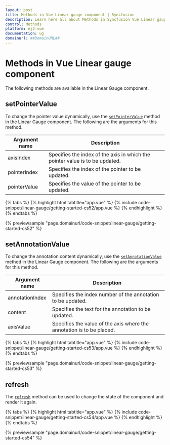 ```yaml
---
layout: post
title: Methods in Vue Linear gauge component | Syncfusion
description: Learn here all about Methods in Syncfusion Vue Linear gauge component of Syncfusion Essential JS 2 and more.
control: Methods 
platform: ej2-vue
documentation: ug
domainurl: ##DomainURL##
---
```

# Methods in Vue Linear gauge component

The following methods are available in the Linear Gauge component.

## setPointerValue

To change the pointer value dynamically, use the [`setPointerValue`](https://ej2.syncfusion.com/vue/documentation/api/linear-gauge/#setpointervalue) method in the Linear Gauge component. The following are the arguments for this method.

|   Argument name      |   Description                            |
|----------------------| -----------------------------------------|
|     axisIndex        |    Specifies the index of the axis in which the pointer value is to be updated.|
|     pointerIndex     |    Specifies the index of the pointer to be updated.           |
|     pointerValue     |    Specifies the value of the pointer to be updated.           |

{% tabs %}
{% highlight html tabtitle="app.vue" %}
{% include code-snippet/linear-gauge/getting-started-cs52/app.vue %}
{% endhighlight %}
{% endtabs %}
        
{% previewsample "page.domainurl/code-snippet/linear-gauge/getting-started-cs52" %}

## setAnnotationValue

To change the annotation content dynamically, use the [`setAnnotationValue`](https://ej2.syncfusion.com/vue/documentation/api/linear-gauge/#setannotationvalue) method in the Linear Gauge component. The following are the arguments for this method.

|   Argument name      |   Description                            |
|----------------------| -----------------------------------------|
|     annotationIndex  |    Specifies the index number of the annotation to be updated. |
|     content          |    Specifies the text for the annotation to be updated.        |
|     axisValue        |    Specifies the value of the axis where the annotation is to be placed.|

{% tabs %}
{% highlight html tabtitle="app.vue" %}
{% include code-snippet/linear-gauge/getting-started-cs53/app.vue %}
{% endhighlight %}
{% endtabs %}
        
{% previewsample "page.domainurl/code-snippet/linear-gauge/getting-started-cs53" %}

## refresh

The [`refresh`](https://ej2.syncfusion.com/vue/documentation/api/linear-gauge/#refresh) method can be used to change the state of the component and render it again.

{% tabs %}
{% highlight html tabtitle="app.vue" %}
{% include code-snippet/linear-gauge/getting-started-cs54/app.vue %}
{% endhighlight %}
{% endtabs %}
        
{% previewsample "page.domainurl/code-snippet/linear-gauge/getting-started-cs54" %}